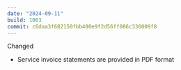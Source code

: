 ```yaml
---
date: "2024-09-11"
build: 1063
commit: c6daa3f682150fbb400e9f2d56ff086c336009f8
---
```


Changed
- Service invoice statements are provided in PDF format
